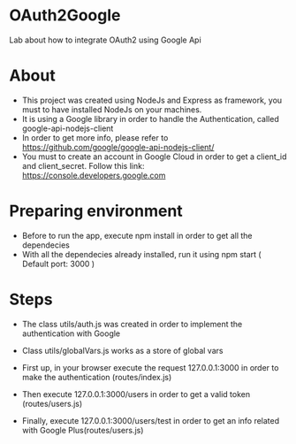 # OAuth2Google
Lab about how to integrate OAuth2 using Google Api

# About
- This project was created using NodeJs and Express as framework, you must to have installed NodeJs on your machines.
- It is using a Google library in order to handle the Authentication, called google-api-nodejs-client
- In order to get more info, please refer to https://github.com/google/google-api-nodejs-client/
- You must to create an account in Google Cloud in order to get a client_id and client_secret. Follow this link: https://console.developers.google.com

# Preparing environment
- Before to run the app, execute npm install in order to get all the dependecies
- With all the dependecies already installed, run it using npm start ( Default port: 3000 )

# Steps
- The class utils/auth.js was created in order to implement the authentication with Google
- Class utils/globalVars.js works as a store of global vars

- First up, in your browser execute the request 127.0.0.1:3000 in order to make the authentication (routes/index.js)
- Then execute 127.0.0.1:3000/users in order to get a valid token (routes/users.js)
- Finally, execute 127.0.0.1:3000/users/test in order to get an info related with Google Plus(routes/users.js)


